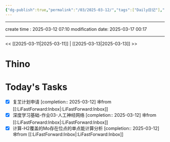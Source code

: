 ```yaml
---
{"dg-publish":true,"permalink":"/03/2025-03-12/","tags":["Daily日记"],"noteIcon":"","created":"2025-01-31T00:35","updated":"2025-07-01T13:38"}
---
```




---
create time : 2025-03-12 07:10
modification date: 2025-03-17 00:17

---

<< [[2025-03-11\|2025-03-11]]  |  [[2025-03-13\|2025-03-13]]  >>

# Thino

# Today's Tasks

- [x] 复芏计划申请  [completion:: 2025-03-12] 🕸️from [[:LiFastForward:Inbox\|:LiFastForward:Inbox]]
- [x] 深度学习基础-作业03-人工神经网络  [completion:: 2025-03-12] 🕸️from [[:LiFastForward:Inbox\|:LiFastForward:Inbox]]
- [x] 计算-H2覆盖的Mo存在位点的单点能计算分析  [completion:: 2025-03-12] 🕸️from [[:LiFastForward:Inbox\|:LiFastForward:Inbox]]
